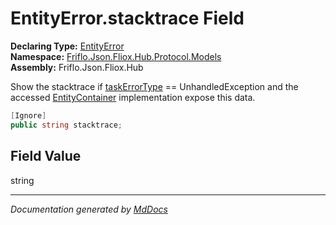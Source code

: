 ﻿<!--  
  <auto-generated>   
    The contents of this file were generated by a tool.  
    Changes to this file may be list if the file is regenerated  
  </auto-generated>   
-->

# EntityError.stacktrace Field

**Declaring Type:** [EntityError](../index.md)  
**Namespace:** [Friflo.Json.Fliox.Hub.Protocol.Models](../../index.md)  
**Assembly:** Friflo.Json.Fliox.Hub

Show the stacktrace if [taskErrorType](taskErrorType.md) \=\= UnhandledException            and the accessed [EntityContainer](../../../../Host/EntityContainer/index.md) implementation expose this data.

```csharp
[Ignore]
public string stacktrace;
```

## Field Value

string

___

*Documentation generated by [MdDocs](https://github.com/ap0llo/mddocs)*
